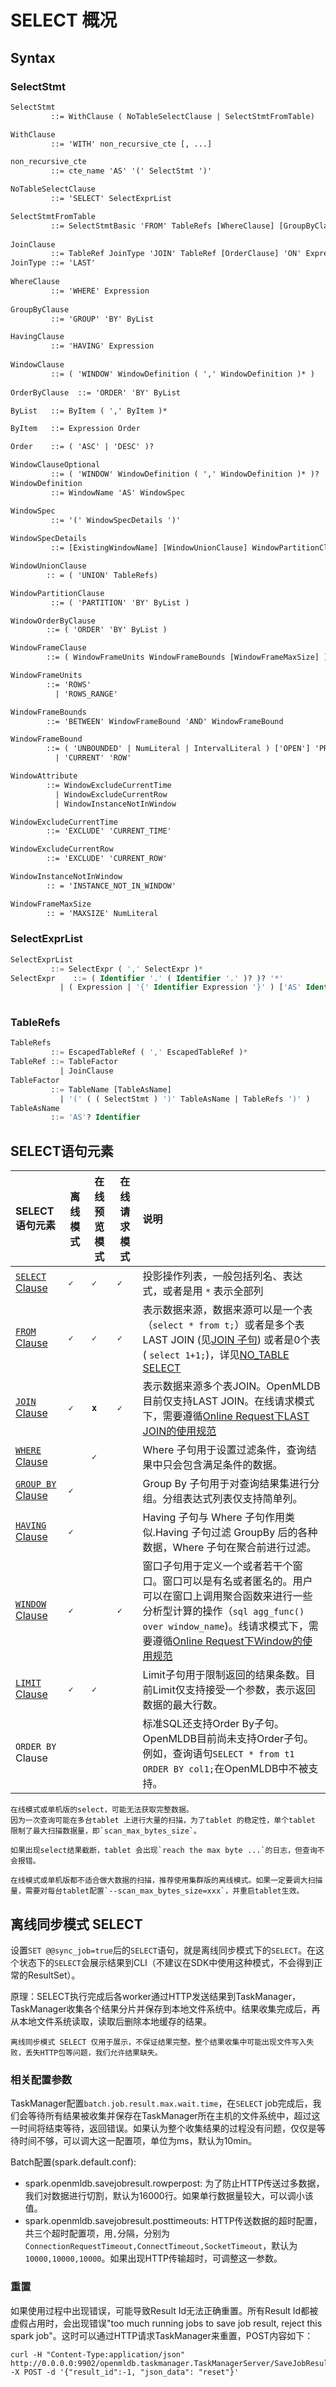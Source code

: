 # SELECT 概况

## Syntax

### SelectStmt

```yacc
SelectStmt
         ::= WithClause ( NoTableSelectClause | SelectStmtFromTable) 

WithClause
         ::= 'WITH' non_recursive_cte [, ...]

non_recursive_cte
         ::= cte_name 'AS' '(' SelectStmt ')'

NoTableSelectClause
         ::= 'SELECT' SelectExprList      

SelectStmtFromTable
         ::= SelectStmtBasic 'FROM' TableRefs [WhereClause] [GroupByClause] [HavingClause] [WindowClause] [OrderByClause] [LimitClause]
           
JoinClause
         ::= TableRef JoinType 'JOIN' TableRef [OrderClause] 'ON' Expression 
JoinType ::= 'LAST'           
         
WhereClause
         ::= 'WHERE' Expression
         
GroupByClause
         ::= 'GROUP' 'BY' ByList

HavingClause
         ::= 'HAVING' Expression 
         
WindowClause
         ::= ( 'WINDOW' WindowDefinition ( ',' WindowDefinition )* )   
         
OrderByClause  ::= 'ORDER' 'BY' ByList   

ByList   ::= ByItem ( ',' ByItem )*

ByItem   ::= Expression Order

Order    ::= ( 'ASC' | 'DESC' )?

WindowClauseOptional
         ::= ( 'WINDOW' WindowDefinition ( ',' WindowDefinition )* )?
WindowDefinition
         ::= WindowName 'AS' WindowSpec

WindowSpec
         ::= '(' WindowSpecDetails ')'   
         
WindowSpecDetails
         ::= [ExistingWindowName] [WindowUnionClause] WindowPartitionClause WindowOrderByClause WindowFrameClause (WindowAttribute)*

WindowUnionClause
        :: = ( 'UNION' TableRefs)

WindowPartitionClause
         ::= ( 'PARTITION' 'BY' ByList ) 

WindowOrderByClause
        ::= ( 'ORDER' 'BY' ByList )

WindowFrameClause
        ::= ( WindowFrameUnits WindowFrameBounds [WindowFrameMaxSize] )

WindowFrameUnits
        ::= 'ROWS'
          | 'ROWS_RANGE'

WindowFrameBounds
        ::= 'BETWEEN' WindowFrameBound 'AND' WindowFrameBound

WindowFrameBound
        ::= ( 'UNBOUNDED' | NumLiteral | IntervalLiteral ) ['OPEN'] 'PRECEDING'
          | 'CURRENT' 'ROW'

WindowAttribute
        ::= WindowExcludeCurrentTime
          | WindowExcludeCurrentRow
          | WindowInstanceNotInWindow

WindowExcludeCurrentTime
        ::= 'EXCLUDE' 'CURRENT_TIME'

WindowExcludeCurrentRow
        ::= 'EXCLUDE' 'CURRENT_ROW'

WindowInstanceNotInWindow
        :: = 'INSTANCE_NOT_IN_WINDOW'

WindowFrameMaxSize
        :: = 'MAXSIZE' NumLiteral
```

### SelectExprList

```sql
SelectExprList
         ::= SelectExpr ( ',' SelectExpr )*
SelectExpr    ::= ( Identifier '.' ( Identifier '.' )? )? '*'
           | ( Expression | '{' Identifier Expression '}' ) ['AS' Identifier]
                      
```

### TableRefs

```sql
TableRefs
         ::= EscapedTableRef ( ',' EscapedTableRef )*
TableRef ::= TableFactor
           | JoinClause
TableFactor
         ::= TableName [TableAsName]
           | '(' ( ( SelectStmt ) ')' TableAsName | TableRefs ')' )
TableAsName
         ::= 'AS'? Identifier
```

## SELECT语句元素

| SELECT语句元素                                     | 离线模式  | 在线预览模式 | 在线请求模式 | 说明                                                                                                                                                                                                                        |
|:-----------------------------------------------| --------- | ------------ | ------------ |:--------------------------------------------------------------------------------------------------------------------------------------------------------------------------------------------------------------------------|
| [`SELECT` Clause](#selectexprlist)     | **``✓``** | **``✓``**    | **``✓``**    | 投影操作列表，一般包括列名、表达式，或者是用 `*` 表示全部列                                                                                                                                                                                          |
| [`FROM` Clause](#tablerefs)                 | **``✓``** | **``✓``**    | **``✓``**    | 表示数据来源，数据来源可以是一个表（`select * from t;`）或者是多个表 LAST JOIN (见[JOIN 子句](../dql/JOIN_CLAUSE.md)) 或者是0个表 ( `select 1+1;`)，详见[NO_TABLE SELECT](../dql/NO_TABLE_SELECT_CLAUSE.md)                                                   |
| [`JOIN` Clause](../dql/JOIN_CLAUSE.md)         | **``✓``** | **``x``**    | **``✓``**    | 表示数据来源多个表JOIN。OpenMLDB目前仅支持LAST JOIN。在线请求模式下，需要遵循[Online Request下LAST JOIN的使用规范](../deployment_manage/ONLINE_REQUEST_REQUIREMENTS.md#online-serving下last-join的使用规范)                                                       |
| [`WHERE` Clause](../dql/WHERE_CLAUSE.md)       |          | **``✓``**    |              | Where 子句用于设置过滤条件，查询结果中只会包含满足条件的数据。                                                                                                                                                                                        |
| [`GROUP BY` Clause](../dql/GROUP_BY_CLAUSE.md) | **``✓``** |              |              | Group By 子句用于对查询结果集进行分组。分组表达式列表仅支持简单列。                                                                                                                                                                                    |
| [`HAVING` Clause](../dql/HAVING_CLAUSE.md)     | **``✓``** |              |              | Having 子句与 Where 子句作用类似.Having 子句过滤 GroupBy 后的各种数据，Where 子句在聚合前进行过滤。                                                                                                                                                      |
| [`WINDOW` Clause](../dql/WINDOW_CLAUSE.md)     | **``✓``** |              | **``✓``**    | 窗口子句用于定义一个或者若干个窗口。窗口可以是有名或者匿名的。用户可以在窗口上调用聚合函数来进行一些分析型计算的操作（```sql agg_func() over window_name```)。线请求模式下，需要遵循[Online Request下Window的使用规范](../deployment_manage/ONLINE_REQUEST_REQUIREMENTS.md#online-serving下window的使用规范) |
| [`LIMIT` Clause](../dql/LIMIT_CLAUSE.md)       | **``✓``** | **``✓``**    |              | Limit子句用于限制返回的结果条数。目前Limit仅支持接受一个参数，表示返回数据的最大行数。                                                                                                                                                                          |
| `ORDER BY` Clause                              |           |              |              | 标准SQL还支持Order By子句。OpenMLDB目前尚未支持Order子句。例如，查询语句`SELECT * from t1 ORDER BY col1;`在OpenMLDB中不被支持。                                                                                                                          |

```{warning}
在线模式或单机版的select，可能无法获取完整数据。
因为一次查询可能在多台tablet 上进行大量的扫描，为了tablet 的稳定性，单个tablet 限制了最大扫描数据量，即`scan_max_bytes_size`。

如果出现select结果截断，tablet 会出现`reach the max byte ...`的日志，但查询不会报错。

在线模式或单机版都不适合做大数据的扫描，推荐使用集群版的离线模式。如果一定要调大扫描量，需要对每台tablet配置`--scan_max_bytes_size=xxx`，并重启tablet生效。
```

## 离线同步模式 SELECT

设置`SET @@sync_job=true`后的`SELECT`语句，就是离线同步模式下的`SELECT`。在这个状态下的`SELECT`会展示结果到CLI（不建议在SDK中使用这种模式，不会得到正常的ResultSet）。

原理：SELECT执行完成后各worker通过HTTP发送结果到TaskManager，TaskManager收集各个结果分片并保存到本地文件系统中。结果收集完成后，再从本地文件系统读取，读取后删除本地缓存的结果。

```{attention}
离线同步模式 SELECT 仅用于展示，不保证结果完整。整个结果收集中可能出现文件写入失败，丢失HTTP包等问题，我们允许结果缺失。
```
### 相关配置参数

TaskManager配置`batch.job.result.max.wait.time`，在`SELECT` job完成后，我们会等待所有结果被收集并保存在TaskManager所在主机的文件系统中，超过这一时间将结束等待，返回错误。如果认为整个收集结果的过程没有问题，仅仅是等待时间不够，可以调大这一配置项，单位为ms，默认为10min。

Batch配置(spark.default.conf):
- spark.openmldb.savejobresult.rowperpost: 为了防止HTTP传送过多数据，我们对数据进行切割，默认为16000行。如果单行数据量较大，可以调小该值。
- spark.openmldb.savejobresult.posttimeouts: HTTP传送数据的超时配置，共三个超时配置项，用`,`分隔，分别为`ConnectionRequestTimeout,ConnectTimeout,SocketTimeout`，默认为`10000,10000,10000`。如果出现HTTP传输超时，可调整这一参数。

### 重置

如果使用过程中出现错误，可能导致Result Id无法正确重置。所有Result Id都被虚假占用时，会出现错误"too much running jobs to save job result, reject this spark job"。这时可以通过HTTP请求TaskManager来重置，POST内容如下：
```
curl -H "Content-Type:application/json" http://0.0.0.0:9902/openmldb.taskmanager.TaskManagerServer/SaveJobResult -X POST -d '{"result_id":-1, "json_data": "reset"}'
```
